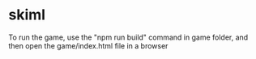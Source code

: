 # skiml

To run the game, use the "npm run build" command in game folder, and then open the game/index.html file in a browser
